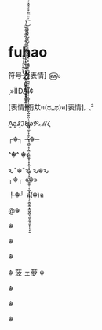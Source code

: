 




# fuhao
符号 ;̷̸̨̀͒̏̃ͦ̈́̾̀́̎͢҉̵̶͚̼͉͖̺̥͔͇̰̹̮͙͉̻̼̭̻͕̮͇ͨͬͪ͗̇̑̽͋̀̋̊͌ͧͨͭ̓̅͐ͥ̂̔̊ͧ͊҉̶̵̷̞̩̦̳̺̳̬̬̩̣̫͇̯̥͖͍͕̠̦̼̗ͯ̽͌̔ͪͯ́́͋̍ͨ̿̿̎͒ͤ̓̅̀͂ͧ͋̏ͫͣ̔͘͜͠͏̶̵̸̸̸̶̸̶̧̧̡̢̡̛̛̥̺͓̘̺͎̜̥͕͈̝̫͎̺̮̱̤̠̠͖̳̻̥̣̪͍͕͇̮͙̹̪͈̼̩̯̪͕̯̫̹̥͔͚͙̦̩͚̭̥͉̰̝̺͍̭̤̹̘̮̪͖͖͉̲̯͕̜̭̙̺̬̘͉̻͍̝̦͖̣̜͖̱͚̞̞̝̝̭̖͕͓͕͇̖̜̭̠͖̼̯̼̠̹͔̲͔̟͕̱̘̹̗͙̪̥̳͓̳͖̞̻͉͈̮̯̲̘̱̱̞̜̖̞̣̱ͮͧͫ͂͒ͤͣ̌̽ͨͪ͒̄̄̉̒̊ͩ̅͆̒̎̇̆͆ͪ̈́͛̉̍̏́̄̈́̽̔̍̎̂ͬ̆͗͌̔ͫ͆̀́͑̈́ͤ́ͯ̇ͧ̾͂̐̋̉̊ͦͥͫͧ͆ͨ̽̒̃͊̒̎͊̇̽̓̒ͬ̐̈́̀́́̍̈́̆̉ͭͪ̾ͭ̈́͛͑̽͐ͬ̈ͧͧ̍̐̑̓ͥ̔̾͐́̎̎͛ͮ͑ͤ̃̉ͦ̍͒ͩ̃̌̎͗̈́̐̉͐͐͌̄̀̓͆̉̌̎͂ͨͩͬ̾̊͋ͪ̎̑̀͘̚͘͘̚͘͘͘̕͟͟͢͟͟͟͜͝͠͞͝͝͝͝͡ͅͅͅͅ͏͏̡̡̛̙̣͉̪̬̗̳̱̤̥̪̮̮̟̥̠͚ͯ̓̂́͐̄̉̇ͣ́̚͜͟       [表情]
௵ 



¸»ÎÌÐÅÏ¢


[表情]雨苁ฅ(ಥ_ಥ)ฅ[表情]︹²


Ḁḁ₰ℑℓ℘ℜℳζ 



┌☬┐     ─☬─

^☬^          ☬ง

ԅ¯☬¯ԅ     ԅ☬ԅ  
┐☬┌     «☬»

┞☬┘      ฅ(☬)ฅ

@☬
 
☬
 
☬
 
☬
 
☬
菠
ェ萝
☬
 
☬
 
☬
 
☬ 

